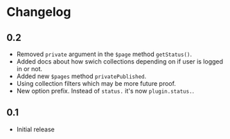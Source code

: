 # Changelog

## 0.2

- Removed `private` argument in the `$page` method `getStatus()`.
- Added docs about how swich collections depending on if user is logged in or not.
- Added new `$pages` method `privatePublished`.
- Using collection filters which may be more future proof.
- New option prefix. Instead of `status.` it's now `plugin.status.`.

## 0.1

- Initial release